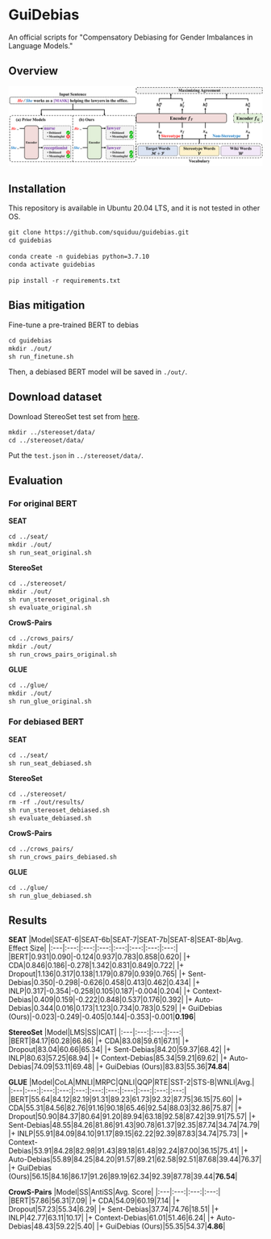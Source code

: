 # GuiDebias
An official scripts for "Compensatory Debiasing for Gender Imbalances in Language Models."

## Overview
<p align="center">
<img src="./figs.png">
</p>

## Installation
This repository is available in Ubuntu 20.04 LTS, and it is not tested in other OS.
```
git clone https://github.com/squiduu/guidebias.git
cd guidebias

conda create -n guidebias python=3.7.10
conda activate guidebias

pip install -r requirements.txt
```

## Bias mitigation
Fine-tune a pre-trained BERT to debias
```
cd guidebias
mkdir ./out/
sh run_finetune.sh
```
Then, a debiased BERT model will be saved in `./out/`.

## Download dataset
Download StereoSet test set from [here](https://github.com/McGill-NLP/bias-bench/blob/main/data/stereoset/test.json).
```
mkdir ../stereoset/data/
cd ../stereoset/data/
```
Put the `test.json` in `../stereoset/data/`.

## Evaluation
### For original BERT
**SEAT**
```
cd ../seat/
mkdir ./out/
sh run_seat_original.sh
```
**StereoSet**
```
cd ../stereoset/
mkdir ./out/
sh run_stereoset_original.sh
sh evaluate_original.sh
```
**CrowS-Pairs**
```
cd ../crows_pairs/
mkdir ./out/
sh run_crows_pairs_original.sh
```
**GLUE**
```
cd ../glue/
mkdir ./out/
sh run_glue_original.sh
```

### For debiased BERT
**SEAT**
```
cd ../seat/
sh run_seat_debiased.sh
```
**StereoSet**
```
cd ../stereoset/
rm -rf ./out/results/
sh run_stereoset_debiased.sh
sh evaluate_debiased.sh
```
**CrowS-Pairs**
```
cd ../crows_pairs/
sh run_crows_pairs_debiased.sh
```
**GLUE**
```
cd ../glue/
sh run_glue_debiased.sh
```

## Results
**SEAT**
|Model|SEAT-6|SEAT-6b|SEAT-7|SEAT-7b|SEAT-8|SEAT-8b|Avg. Effect Size|
|:---|:---:|:---:|:---:|:---:|:---:|:---:|:---:|
|BERT|0.931|0.090|-0.124|0.937|0.783|0.858|0.620|
|+ CDA|0.846|0.186|-0.278|1.342|0.831|0.849|0.722|
|+ Dropout|1.136|0.317|0.138|1.179|0.879|0.939|0.765|
|+ Sent-Debias|0.350|-0.298|-0.626|0.458|0.413|0.462|0.434|
|+ INLP|0.317|-0.354|-0.258|0.105|0.187|-0.004|0.204|
|+ Context-Debias|0.409|0.159|-0.222|0.848|0.537|0.176|0.392|
|+ Auto-Debias|0.344|0.016|0.173|1.123|0.734|0.783|0.529|
|+ GuiDebias (Ours)|-0.023|-0.249|-0.405|0.144|-0.353|-0.001|**0.196**|

**StereoSet**
|Model|LMS|SS|ICAT|
|:---|:---:|:---:|:---:|
|BERT|84.17|60.28|66.86|
|+ CDA|83.08|59.61|67.11|
|+ Dropout|83.04|60.66|65.34|
|+ Sent-Debias|84.20|59.37|68.42|
|+ INLP|80.63|57.25|68.94|
|+ Context-Debias|85.34|59.21|69.62|
|+ Auto-Debias|74.09|53.11|69.48|
|+ GuiDebias (Ours)|83.83|55.36|**74.84**|

**GLUE**
|Model|CoLA|MNLI|MRPC|QNLI|QQP|RTE|SST-2|STS-B|WNLI|Avg.|
|:---|:---:|:---:|:---:|:---:|:---:|:---:|:---:|:---:|:---:|:---:|
|BERT|55.64|84.12|82.19|91.31|89.23|61.73|92.32|87.75|36.15|75.60|
|+ CDA|55.31|84.56|82.76|91.16|90.18|65.46|92.54|88.03|32.86|75.87|
|+ Dropout|50.90|84.37|80.64|91.20|89.94|63.18|92.58|87.42|39.91|75.57|
|+ Sent-Debias|48.55|84.26|81.86|91.43|90.78|61.37|92.35|87.74|34.74|74.79|
|+ INLP|55.91|84.09|84.10|91.17|89.15|62.22|92.39|87.83|34.74|75.73|
|+ Context-Debias|53.91|84.28|82.98|91.43|89.18|61.48|92.24|87.00|36.15|75.41|
|+ Auto-Debias|55.89|84.25|84.20|91.57|89.21|62.58|92.51|87.68|39.44|76.37|
|+ GuiDebias (Ours)|56.15|84.16|86.17|91.26|89.19|62.34|92.39|87.78|39.44|**76.54**|

**CrowS-Pairs**
|Model|SS|AntiSS|Avg. Score|
|:---|:---:|:---:|:---:|
|BERT|57.86|56.31|7.09|
|+ CDA|54.09|60.19|7.14|
|+ Dropout|57.23|55.34|6.29|
|+ Sent-Debias|37.74|74.76|18.51|
|+ INLP|42.77|63.11|10.17|
|+ Context-Debias|61.01|51.46|6.24|
|+ Auto-Debias|48.43|59.22|5.40|
|+ GuiDebias (Ours)|55.35|54.37|**4.86**|
